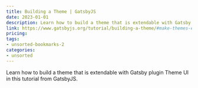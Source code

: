 ```yaml
---
title: Building a Theme | GatsbyJS
date: 2023-01-01
description: Learn how to build a theme that is extendable with Gatsby plugin Theme UI in this tutorial from GatsbyJS.
link: https://www.gatsbyjs.org/tutorial/building-a-theme/#make-themes-extendable-with-gatsby-plugin-theme-ui
pricing: 
tags: 
- unsorted-bookmarks-2 
categories: 
- unsorted 
---
```


Learn how to build a theme that is extendable with Gatsby plugin Theme UI in this tutorial from GatsbyJS.